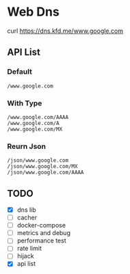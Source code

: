 # Web Dns

curl https://dns.kfd.me/www.google.com

## API List

### Default

```text
/www.google.com
```

### With Type

```text
/www.google.com/AAAA
/www.google.com/A
/www.google.com/MX
```

### Reurn Json

```text
/json/www.google.com
/json/www.google.com/MX
/json/www.google.com/AAAA
```

## TODO

- [x] dns lib
- [ ] cacher
- [ ] docker-compose
- [ ] metrics and debug
- [ ] performance test
- [ ] rate limit
- [ ] hijack
- [x] api list